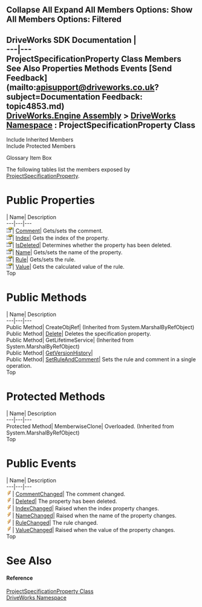 Collapse All Expand All Members Options: Show All  Members Options: Filtered   
---  
DriveWorks SDK Documentation  |   
---|---  
ProjectSpecificationProperty Class Members   
See Also Properties Methods Events [Send Feedback](mailto:apisupport@driveworks.co.uk?subject=Documentation Feedback: topic4853.md)  
[DriveWorks.Engine Assembly](topic2156.md) > [DriveWorks Namespace](topic2159.md) : ProjectSpecificationProperty Class  
---  
  
Include Inherited Members    
Include Protected Members  


Glossary Item Box

The following tables list the members exposed by [ProjectSpecificationProperty](topic4853.md).

# Public Properties

| Name| Description  
---|---|---  
![Public Property](dotnetimages/publicProperty.gif)| [Comment](topic4862.md)| Gets/sets the comment.   
![Public Property](dotnetimages/publicProperty.gif)| [Index](topic4863.md)| Gets the index of the property.   
![Public Property](dotnetimages/publicProperty.gif)| [IsDeleted](topic4864.md)| Determines whether the property has been deleted.   
![Public Property](dotnetimages/publicProperty.gif)| [Name](topic4865.md)| Gets/sets the name of the property.   
![Public Property](dotnetimages/publicProperty.gif)| [Rule](topic4866.md)| Gets/sets the rule.   
![Public Property](dotnetimages/publicProperty.gif)| [Value](topic4867.md)| Gets the calculated value of the rule.   
Top

# Public Methods

| Name| Description  
---|---|---  
Public Method| CreateObjRef|  (Inherited from System.MarshalByRefObject)  
Public Method| [Delete](topic4859.md)| Deletes the specification property.   
Public Method| GetLifetimeService|  (Inherited from System.MarshalByRefObject)  
Public Method| [GetVersionHistory](topic4860.md)|   
Public Method| [SetRuleAndComment](topic4861.md)| Sets the rule and comment in a single operation.   
Top

# Protected Methods

| Name| Description  
---|---|---  
Protected Method| MemberwiseClone| Overloaded. (Inherited from System.MarshalByRefObject)  
Top

# Public Events

| Name| Description  
---|---|---  
![Public Event](dotnetimages/publicEvent.gif)| [CommentChanged](topic4868.md)| The comment changed.   
![Public Event](dotnetimages/publicEvent.gif)| [Deleted](topic4869.md)| The property has been deleted.   
![Public Event](dotnetimages/publicEvent.gif)| [IndexChanged](topic4870.md)| Raised when the index property changes.   
![Public Event](dotnetimages/publicEvent.gif)| [NameChanged](topic4871.md)| Raised when the name of the property changes.   
![Public Event](dotnetimages/publicEvent.gif)| [RuleChanged](topic4872.md)| The rule changed.   
![Public Event](dotnetimages/publicEvent.gif)| [ValueChanged](topic4873.md)| Raised when the value of the property changes.   
Top

# See Also

#### Reference

[ProjectSpecificationProperty Class](topic4853.md)   
[DriveWorks Namespace](topic2159.md)


